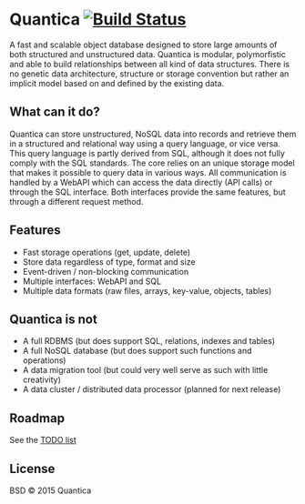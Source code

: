 # Quantica [![Build Status](https://travis-ci.org/yorickdewid/Quantica.svg)](https://travis-ci.org/yorickdewid/Quantica)

A fast and scalable object database designed to store large amounts of both structured and unstructured data.
Quantica is modular, polymorfistic and able to build relationships between all kind of data structures.
There is no genetic data architecture, structure or storage convention but rather an implicit model based on and defined by the existing data.

## What can it do?
Quantica can store unstructured, NoSQL data into records and retrieve them in a structured and relational way using a query language, or vice versa.
This query language is partly derived from SQL, although it does not fully comply with the SQL standards.
The core relies on an unique storage model that makes it possible to query data in various ways.
All communication is handled by a WebAPI which can access the data directly (API calls) or through the SQL interface.
Both interfaces provide the same features, but through a different request method.

## Features
- Fast storage operations (get, update, delete)
- Store data regardless of type, format and size
- Event-driven / non-blocking communication
- Multiple interfaces: WebAPI and SQL
- Multiple data formats (raw files, arrays, key-value, objects, tables)

## Quantica is __not__
- A full RDBMS (but does support SQL, relations, indexes and tables)
- A full NoSQL database (but does support such functions and operations)
- A data migration tool (but could very well serve as such with little creativity)
- A data cluster / distributed data processor (planned for next release)

## Roadmap
See the [TODO list](TODO.md)

## License

BSD &copy; 2015 Quantica
